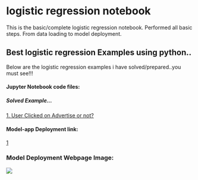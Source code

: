 # logistic regression notebook
 This is the basic/complete logistic regression notebook. Performed all basic steps. From data loading to model deployment.

## Best logistic regression Examples using python..

Below are the logistic regression examples i have solved/prepared..you must see!!!

#### Jupyter Notebook code files:

##### Solved Example...
<a href="https://github.com/ShrikantUppin/2_logistic-regression-notebook/blob/main/clicked%20on%20Ad%20.ipynb/" target="_blank">1. User Clicked on Advertise or not?</a>

#### Model-app Deployment link:


[1](https://clicked-on-ad-logistic-regress.herokuapp.com&&target="_blank")




### Model Deployment Webpage Image:

![](https://github.com/ShrikantUppin/Logistic-Regression-Complete-Notebook/blob/main/streamlit.png?raw=true)


